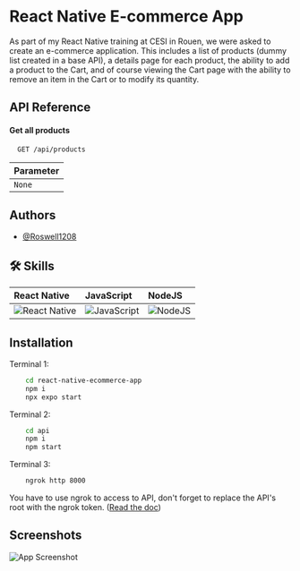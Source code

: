
# React Native E-commerce App

As part of my React Native training at CESI in Rouen, we were asked to create an e-commerce application. This includes a list of products (dummy list created in a base API), a details page for each product, the ability to add a product to the Cart, and of course viewing the Cart page with the ability to remove an item in the Cart or to modify its quantity.

## API Reference

#### Get all products

```http
  GET /api/products
```

| Parameter |
| :-------- |
| `None` |

## Authors

- [@Roswell1208](https://www.github.com/roswell1208)

## 🛠 Skills

| React Native | JavaScript | NodeJS |
| :-------- | :-------- | :-------- |
| ![React Native](https://www.frontendmag.com/wp-content/uploads/2023/03/react-logo.png) | ![JavaScript](https://gitconnected.com/public/images/tutorials/svg/javascript.svg) | ![NodeJS](https://pic.clubic.com/v1/images/1505777/raw) |

## Installation

Terminal 1:
```bash
    cd react-native-ecommerce-app
    npm i
    npx expo start
```

Terminal 2:
```bash
    cd api
    npm i
    npm start
```

Terminal 3:
```bash
    ngrok http 8000
```
You have to use ngrok to access to API, don't forget to replace the API's root with the ngrok token. ([Read the doc](https://ngrok.com/docs))

## Screenshots

![App Screenshot](https://via.placeholder.com/468x300?text=App+Screenshot+Here)
